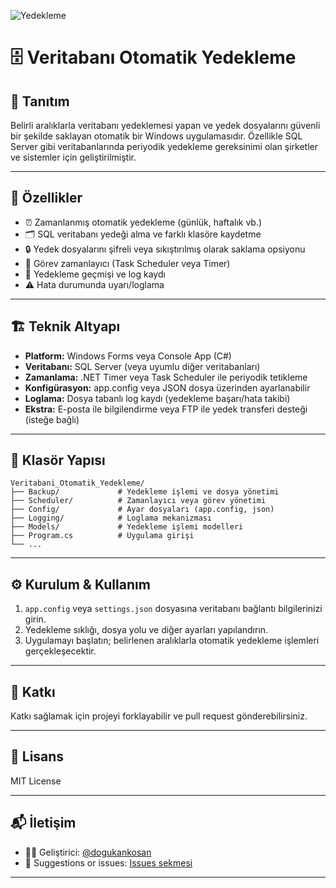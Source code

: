 ![Yedekleme](https://github.com/user-attachments/assets/024ba561-4ee7-449a-95d2-adbeff71a125)

# 🗄️ Veritabanı Otomatik Yedekleme

## 📝 Tanıtım

Belirli aralıklarla veritabanı yedeklemesi yapan ve yedek dosyalarını güvenli bir şekilde saklayan otomatik bir Windows uygulamasıdır. Özellikle SQL Server gibi veritabanlarında periyodik yedekleme gereksinimi olan şirketler ve sistemler için geliştirilmiştir.

---

## 🚀 Özellikler

- ⏰ Zamanlanmış otomatik yedekleme (günlük, haftalık vb.)
- 🗂️ SQL veritabanı yedeği alma ve farklı klasöre kaydetme
- 🔒 Yedek dosyalarını şifreli veya sıkıştırılmış olarak saklama opsiyonu
- 📅 Görev zamanlayıcı (Task Scheduler veya Timer)
- 📝 Yedekleme geçmişi ve log kaydı
- ⚠️ Hata durumunda uyarı/loglama

---

## 🏗️ Teknik Altyapı

- **Platform:** Windows Forms veya Console App (C#)
- **Veritabanı:** SQL Server (veya uyumlu diğer veritabanları)
- **Zamanlama:** .NET Timer veya Task Scheduler ile periyodik tetikleme
- **Konfigürasyon:** app.config veya JSON dosya üzerinden ayarlanabilir
- **Loglama:** Dosya tabanlı log kaydı (yedekleme başarı/hata takibi)
- **Ekstra:** E-posta ile bilgilendirme veya FTP ile yedek transferi desteği (isteğe bağlı)

---

## 📂 Klasör Yapısı

```
Veritabani_Otomatik_Yedekleme/
├── Backup/             # Yedekleme işlemi ve dosya yönetimi
├── Scheduler/          # Zamanlayıcı veya görev yönetimi
├── Config/             # Ayar dosyaları (app.config, json)
├── Logging/            # Loglama mekanizması
├── Models/             # Yedekleme işlemi modelleri
├── Program.cs          # Uygulama girişi
└── ...
```

---

## ⚙️ Kurulum & Kullanım

1. `app.config` veya `settings.json` dosyasına veritabanı bağlantı bilgilerinizi girin.
2. Yedekleme sıklığı, dosya yolu ve diğer ayarları yapılandırın.
3. Uygulamayı başlatın; belirlenen aralıklarla otomatik yedekleme işlemleri gerçekleşecektir.

---

## 🤝 Katkı

Katkı sağlamak için projeyi forklayabilir ve pull request gönderebilirsiniz.

---

## 📄 Lisans

MIT License

---

## 📬 İletişim

- 👨‍💻 Geliştirici: [@dogukankosan](https://github.com/dogukankosan)  
- 🐞 Suggestions or issues: [Issues sekmesi](https://github.com/dogukankosan/LogoWhatsappEntegrasyon/issues)

---
